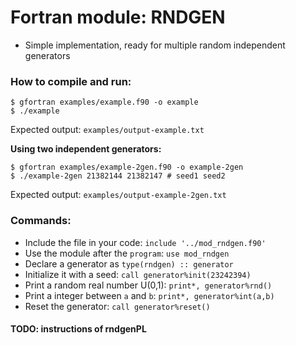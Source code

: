 # Fortran module: RNDGEN

- Simple implementation, ready for multiple random independent generators

### How to compile and run:

```
$ gfortran examples/example.f90 -o example
$ ./example
```

Expected output: `examples/output-example.txt`

**Using two independent generators:**

```
$ gfortran examples/example-2gen.f90 -o example-2gen
$ ./example-2gen 21382144 21382147 # seed1 seed2
```

Expected output: `examples/output-example-2gen.txt`


### Commands:

- Include the file in your code: `include '../mod_rndgen.f90'`
- Use the module after the `program`: `use mod_rndgen`
- Declare a generator as `type(rndgen) :: generator`
- Initialize it with a seed: `call generator%init(23242394)`
- Print a random real number U(0,1): `print*, generator%rnd()`
- Print a integer between `a` and `b`: `print*, generator%int(a,b)`
- Reset the generator: `call generator%reset()`

#### TODO: instructions of rndgenPL

